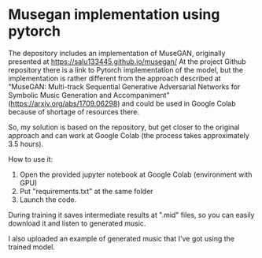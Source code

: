 # Musegan implementation using pytorch 
The depository includes an implementation of MuseGAN, originally presented at https://salu133445.github.io/musegan/
At the project Github repository there is a link to Pytorch implementation of the model, but the implementation is rather different from the approach described at "MuseGAN: Multi-track Sequential Generative Adversarial Networks for Symbolic Music Generation and Accompaniment" (https://arxiv.org/abs/1709.06298) and could be used in Google Colab because of shortage of resources there. 

So, my solution is based on the repository, but get closer to the original approach and can work at Google Colab (the process takes approximately 3.5 hours).

How to use it:
1. Open the provided jupyter notebook at Google Colab (environment with GPU)
2. Put "requirements.txt" at the same folder
3. Launch the code.

During training it saves intermediate results at ".mid" files, so you can easily download it and listen to generated music.

I also uploaded an example of generated music that I've got using the trained model.
